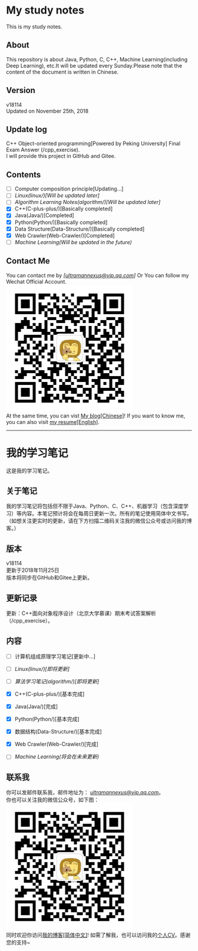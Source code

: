 ﻿# My study notes
This is my study notes.
## About
This repository is about Java, Python, C, C++, Machine Learning(including Deep Learning), etc.It will be updated every Sunday.Please note that the content of the document is written in Chinese.
## Version
v18114<br>
Updated on November 25th, 2018
## Update log
C++ Object-oriented programming[Powered by Peking University] Final Exam Answer (/cpp_exercise).<br>
I will provide this project in GitHub and Gitee.

## Contents 

 - [ ] Computer composition principle[Updating...]
 - [ ] *Linux(linux/)[Will be updated later]*
 - [ ] *Algorithm Learning Notes(algorithm/)[Will be updated later]*
 - [x] C++(C-plus-plus/)[Basically completed]
 - [x] Java(Java/)[Completed]
 - [x] Python(Python/)[Basically completed]
 - [x] Data Structure(Data-Structure/)[Basically completed]
 - [x] Web Crawler(Web-Crawler/)[Completed]
 - [ ] *Machine Learning(Will be updated in the future)*

## Contact Me
You can contact me by *[ultramannexus@vip.qq.com]*
Or You can follow my Wechat Official Account.
![](https://github.com/dqhplhzz2008/dqhplhzz2008.github.io/raw/master/weixingongzhonghao.jpg)  <br>
At the same time, you can vist [My blog[Chinese]](http://www.yushuai.xyz)!
If you want to know me, you can also visit [my resume\[English\]](https://gitpages.yushuai.me/cv/index_en.html). 

------------------------------------------------------

# 我的学习笔记
这是我的学习笔记。
## 关于笔记
我的学习笔记将包括但不限于Java、Python、C、C++、机器学习（包含深度学习）等内容。本笔记预计将会在每周日更新一次。所有的笔记使用简体中文书写。（如想关注更实时的更新，请在下方扫描二维码关注我的微信公众号或访问我的博客。）
## 版本
v18114<br>
更新于2018年11月25日<br>
版本将同步在GitHub和Gitee上更新。

## 更新记录
更新：C++面向对象程序设计（北京大学慕课）期末考试答案解析（/cpp_exercise）。<br>

## 内容
 - [ ] 计算机组成原理学习笔记[更新中...]
 - [ ] *Linux(linux/)[即将更新]*
 - [ ] *算法学习笔记(algorithm/)[即将更新]*
 - [x] C++(C-plus-plus/)[基本完成] 
 - [x] Java(Java/)[完成]
 - [x] Python(Python/)[基本完成]
 - [x] 数据结构(Data-Structure/)[基本完成]
 - [x] Web Crawler(Web-Crawler/)[完成]
 - [ ] *Machine Learning(将会在未来更新)*


## 联系我
你可以发邮件联系我，邮件地址为： *ultramannexus@vip.qq.com*。<br>
你也可以关注我的微信公众号，如下图：
![](https://github.com/dqhplhzz2008/dqhplhzz2008.github.io/raw/master/weixingongzhonghao.jpg)  <br>
同时欢迎你访问[我的博客[简体中文]](http://www.yushuai.xyz)!
如需了解我，也可以访问我的[个人CV](https://gitpages.yushuai.me/cv/index.html)。感谢您的支持~
